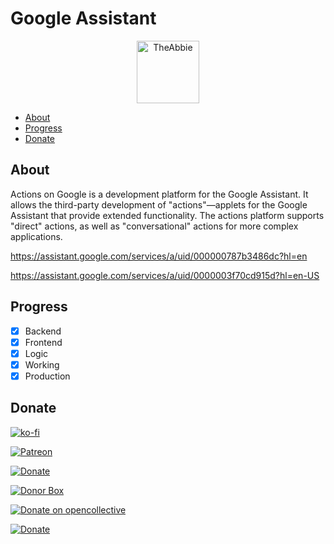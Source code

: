 # Google Assistant

<p align='center'><img src="https://theabbie.github.io/files/logo.png" alt="TheAbbie" width="100" height="100"></p>

* [About](#About)
* [Progress](#Progress)
* [Donate](#Donate)

## About

Actions on Google is a development platform for the Google Assistant. It allows the third-party development of "actions"—applets for the Google Assistant that provide extended functionality. The actions platform supports "direct" actions, as well as "conversational" actions for more complex applications.

https://assistant.google.com/services/a/uid/000000787b3486dc?hl=en

https://assistant.google.com/services/a/uid/0000003f70cd915d?hl=en-US

## Progress

- [x] Backend
- [x] Frontend
- [x] Logic
- [x] Working
- [x] Production

## Donate

[![ko-fi](https://www.ko-fi.com/img/githubbutton_sm.svg)](https://ko-fi.com/K3K31DJFA)

[![Patreon](https://c5.patreon.com/external/logo/become_a_patron_button.png)](https://patreon.com/theabbie)

[![Donate](https://img.shields.io/badge/Donate-PayPal-green.svg)](https://www.paypal.me/theabbie)

[![Donor Box](https://d1iczxrky3cnb2.cloudfront.net/button-medium-blue.png)](https://donorbox.org/theabbie)

[![Donate on opencollective](https://opencollective.com/webpack/donate/button@2x.png?color=blue)](https://opencollective.com/theabbie)

[![Donate](https://button.flattr.com/button-compact-static-100x17.png)](https://flattr.com/@theabbie)
